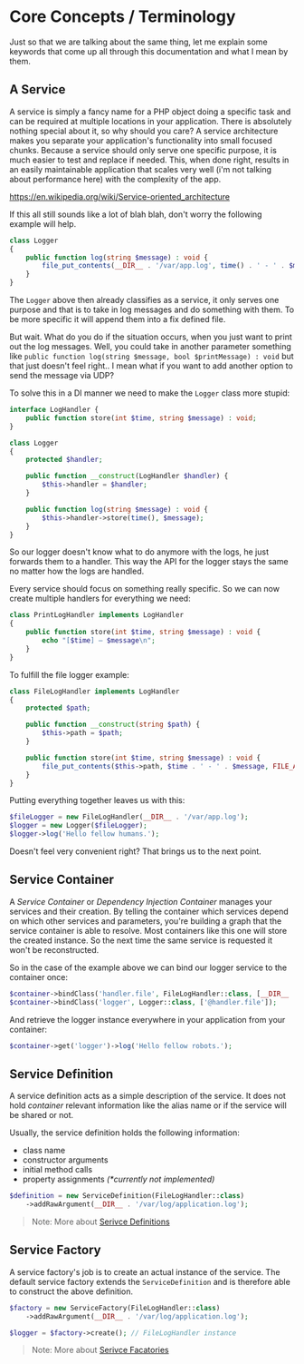# Core Concepts / Terminology

Just so that we are talking about the same thing, let me explain some keywords that come up all through this documentation and what I mean by them.

## A Service

A service is simply a fancy name for a PHP object doing a specific task and can be required at multiple locations in your application. There is absolutely nothing special about it, so why should you care? A service architecture makes you separate your application's functionality into small focused chunks. Because a service should only serve one specific purpose, it is much easier to test and replace if needed. This, when done right, results in an easily maintainable application that scales very well (i'm not talking about performance here) with the complexity of the app.

https://en.wikipedia.org/wiki/Service-oriented_architecture 

If this all still sounds like a lot of blah blah, don't worry the following example will help.

```php
class Logger 
{
    public function log(string $message) : void {
        file_put_contents(__DIR__ . '/var/app.log', time() . ' - ' . $message, FILE_APPEND);
    }
}
```

The `Logger` above then already classifies as a service, it only serves one purpose and that is to take in log messages and do something with them. To be more specific it will append them into a fix defined file.

But wait. What do you do if the situation occurs, when you just want to print out the log messages.  Well, you could take in another parameter something like `public function log(string $message, bool $printMessage) : void` but that just doesn't feel right.. I mean what if you want to add another option to send the message via UDP?

To solve this in a DI manner we need to make the `Logger` class more stupid:

```php
interface LogHandler {
    public function store(int $time, string $message) : void;
}

class Logger 
{
    protected $handler;

    public function __construct(LogHandler $handler) {
        $this->handler = $handler;
    }

    public function log(string $message) : void {
        $this->handler->store(time(), $message);
    }
}
```

So our logger doesn't know what to do anymore with the logs, he just forwards them to a handler. This way the API for the logger stays the same no matter how the logs are handled.

Every service should focus on something really specific. So we can now create multiple handlers for everything we need:

```php
class PrintLogHandler implements LogHandler 
{
    public function store(int $time, string $message) : void {
        echo "[$time] – $message\n";
    }
}
```

To fulfill the file logger example:

```php
class FileLogHandler implements LogHandler 
{
    protected $path;

    public function __construct(string $path) {
        $this->path = $path;
    } 

    public function store(int $time, string $message) : void {
        file_put_contents($this->path, $time . ' - ' . $message, FILE_APPEND);
    }
}
```

Putting everything together leaves us with this:

```php
$fileLogger = new FileLogHandler(__DIR__ . '/var/app.log');
$logger = new Logger($fileLogger);
$logger->log('Hello fellow humans.');
```

Doesn't feel very convenient right? That brings us to the next point.

## Service Container

A _Service Container_ or _Dependency Injection Container_ manages your services and their creation. By telling the container which services depend on which other services and parameters, you're building a graph that the service container is able to resolve. Most containers like this one will store the created instance. So the next time the same service is requested it won't be reconstructed. 

So in the case of the example above we can bind our logger service to the container once:

```php
$container->bindClass('handler.file', FileLogHandler::class, [__DIR__ . '/var/app.log']);
$container->bindClass('logger', Logger::class, ['@handler.file']);
```

And retrieve the logger instance everywhere in your application from your container:

```php
$container->get('logger')->log('Hello fellow robots.');
```

## Service Definition

A service definition acts as a simple description of the service. It does not hold _container_ relevant information like the alias name or if the service will be shared or not.

Usually, the service definition holds the following information:

 * class name
 * constructor arguments
 * initial method calls
 * property assignments _(*currently not implemented)_

```php
$definition = new ServiceDefinition(FileLogHandler::class)
    ->addRawArgument(__DIR__ . '/var/log/application.log');
```

> Note: More about [Serivce Definitions](docs://advanced/service-definitions)

## Service Factory

A service factory's job is to create an actual instance of the service. The default service factory extends the `ServiceDefinition` and is therefore able to construct the above definition.

```php
$factory = new ServiceFactory(FileLogHandler::class)
    ->addRawArgument(__DIR__ . '/var/log/application.log');

$logger = $factory->create(); // FileLogHandler instance
```

> Note: More about [Serivce Facatories](docs://advanced/service-factories)


